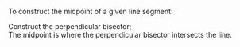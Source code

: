 To construct the midpoint of a given line segment:

Construct the perpendicular bisector;\
 The midpoint is where the perpendicular bisector intersects the line.
